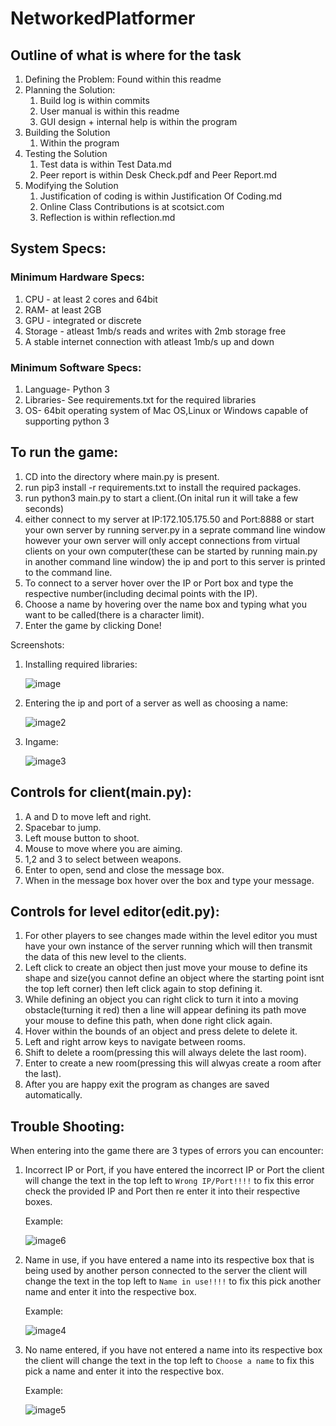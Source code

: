 # NetworkedPlatformer

## Outline of what is where for the task

1. Defining the Problem: Found within this readme 
2. Planning the Solution:
   1. Build log is within commits
   2. User manual is within this readme
   3. GUI design + internal help is within the program
3. Building the Solution
   1. Within the program
4. Testing the Solution
   1. Test data is within Test Data.md 
   2. Peer report is within Desk Check.pdf and Peer Report.md
5. Modifying the Solution
   1. Justification of coding is within Justification Of Coding.md
   2. Online Class Contributions is at scotsict.com 
   3. Reflection is within reflection.md

## System Specs: 

### Minimum Hardware Specs:

1. CPU - at least 2 cores and 64bit 
2. RAM-  at least 2GB 
3. GPU - integrated or discrete 
4. Storage - atleast 1mb/s reads and writes with 2mb storage free  
5. A stable internet connection with atleast 1mb/s up and down

### Minimum Software Specs:

1. Language- Python 3
2. Libraries- See requirements.txt for the required libraries 
3. OS- 64bit operating system of Mac OS,Linux or Windows capable of supporting python 3



## To run the game:
1. CD into the directory where main.py is present.
2. run pip3 install -r requirements.txt to install the required packages.
3. run python3 main.py to start a client.(On inital run it will take a few seconds)
4. either connect to my server at IP:172.105.175.50 and Port:8888 or start your own server by running server.py in a seprate command line window however your own server will only accept connections from virtual clients on your own computer(these can be started by running main.py in another command line window) the ip and port to this server is printed to the command line.
5. To connect to a server hover over the IP or Port box and type the respective number(including decimal points with the IP).
6. Choose a name by hovering over the name box and typing what you want to be called(there is a character limit).
7. Enter the game by clicking Done!

Screenshots:

1. Installing required libraries:
	
	![image](images/image.png)

2. Entering the ip and port of a server as well as choosing a name:

   ![image2](images/image2.png)

3. Ingame:

   ![image3](images/image3.png)

## Controls for client(main.py):

1. A and D to move left and right.
2. Spacebar to jump.
3. Left mouse button to shoot.
4. Mouse to move where you are aiming.
5. 1,2 and 3 to select between weapons.
6. Enter to open, send and close the message box.
7. When in the message box hover over the box and type your message.

## Controls for level editor(edit.py):

1. For other players to see changes made within the level editor you must have your own instance of the server running which will then transmit the data of this new level to the clients.
2. Left click to create an object then just move your mouse to define its shape and size(you cannot define an object where the starting point isnt the top left corner) then left click again to stop defining it.
3. While defining an object you can right click to turn it into a moving obstacle(turning it red) then a line will appear defining its path move your mouse to define this path, when done right click again.
4. Hover within the bounds of an object and press delete to delete it.
5. Left and right arrow keys to navigate between rooms.
6. Shift to delete a room(pressing this will always delete the last room).
7. Enter to create a new room(pressing this will alwyas create a room after the last).
8. After you are happy exit the program as changes are saved automatically.

## Trouble Shooting:

When entering into the game there are 3 types of errors you can encounter:

1. Incorrect IP or Port, if you have entered the incorrect IP or Port the client will change the text in the top left to `Wrong IP/Port!!!!`  to fix this error check the provided IP and Port then re enter it into their respective boxes. 

   Example:

   ![image6](images/image6.png)

2. Name in use, if you have entered a name into its respective box that is being used by another person connected to the server the client will change the text in the top left to `Name in use!!!!` to fix this pick another name and enter it into the respective box.

   Example:

   ![image4](images/image4.png)

3. No name entered, if you have not entered a name into its respective box the client will change the text in the top left to `Choose a name`   to fix this pick a name and enter it into the respective box.

   Example:

   ![image5](images/image5.png)

